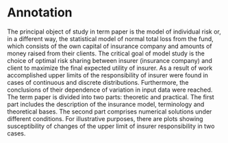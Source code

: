 # Annotation
  The principal object of study in term paper is the model of individual risk or, in a different way, the statistical model of normal total loss from the fund, which consists of the own capital of insurance company and amounts of money raised from their clients.
  The critical goal of model study is the choice of optimal risk sharing between insurer (insurance company) and client to maximize the final expected utility of insurer.
  As a result of work accomplished upper limits of the responsibility of insurer were found in cases of continuous and discrete distributions. Furthermore, the conclusions of their dependence of variation in input data were reached.
The term paper is divided into two parts: theoretic and practical. The first part includes the description of the insurance model, terminology and theoretical bases. The second part comprises numerical solutions under different conditions. For illustrative purposes, there are plots showing susceptibility of changes of the upper limit of insurer responsibility in two cases.
